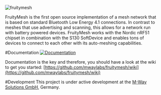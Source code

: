 ![fruitymesh](https://cloud.githubusercontent.com/assets/5893428/9224084/1687644e-4100-11e5-93d3-02df8951ee91.png)

FruityMesh is the first open source implementation of a mesh network that is based on standard Bluetooth Low Energy 4.1 connections. In contrast to meshes that use advertising and scanning, this allows for a network run with battery powered devices. FruityMesh works with the Nordic nRF51 chipset in combination with the S130 SoftDevice and enables tons of devices to connect to each other with its auto-meshing capabilities.

#Documentation
[![Documentation](https://cloud.githubusercontent.com/assets/5893428/8722473/5a89169c-2bc5-11e5-9aea-02a16b3b189e.png)](https://github.com/mwaylabs/fruitymesh/wiki)

Documentation is the key and therefore, you should have a look at the wiki to get you started:
[https://github.com/mwaylabs/fruitymesh/wiki](https://github.com/mwaylabs/fruitymesh/wiki)

#Development
This project is under active development at the [M-Way Solutions GmbH](http://www.mwaysolutions.com/), Germany.
